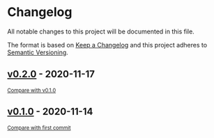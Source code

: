 # Changelog
All notable changes to this project will be documented in this file.

The format is based on [Keep a Changelog](http://keepachangelog.com/en/1.0.0/)
and this project adheres to [Semantic Versioning](http://semver.org/spec/v2.0.0.html).

## [v0.2.0](https://github.com/daxartio/termynal/releases/tag/v0.2.0) - 2020-11-17

<small>[Compare with v0.1.0](https://github.com/daxartio/termynal/compare/v0.1.0...v0.2.0)</small>


## [v0.1.0](https://github.com/daxartio/termynal/releases/tag/v0.1.0) - 2020-11-14

<small>[Compare with first commit](https://github.com/daxartio/termynal/compare/3a5c5708d385a69f555205311ab12af915db71b6...v0.1.0)</small>


